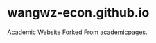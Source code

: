 # wangwz-econ.github.io

Academic Website Forked From [academicpages](https://github.com/academicpages/academicpages.github.io).
